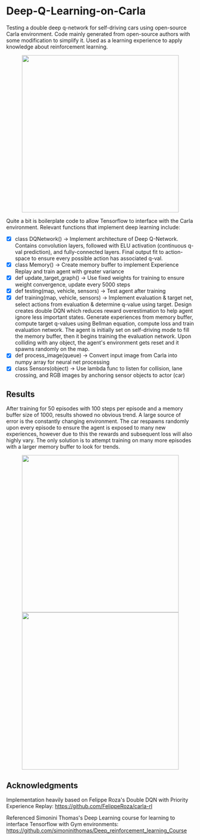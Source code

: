 # Deep-Q-Learning-on-Carla
Testing a double deep q-network for self-driving cars using open-source Carla environment. Code mainly generated from open-source authors with some modification to simplify it. Used as a learning experience to apply knowledge about reinforcement learning. 

<p align="center">
  <img src="https://github.com/Ashwins9001/Deep-Q-Learning-on-Carla/blob/master/Pictures/Render.JPG" width="420"/> 

</p>

Quite a bit is boilerplate code to allow Tensorflow to interface with the Carla environment. Relevant functions that implement deep learning include:

- [x] class DQNetwork() -> Implement architecture of Deep Q-Network. Contains convolution layers, followed with ELU activation (continuous q-val prediction), and fully-connected layers. Final output fit to action-space to ensure every possible action has associated q-val. 
- [x] class Memory() -> Create memory buffer to implement Experience Replay and train agent with greater variance
- [x] def update_target_graph() -> Use fixed weights for training to ensure weight convergence, update every 5000 steps 
- [x] def testing(map, vehicle, sensors) -> Test agent after training 
- [x] def training(map, vehicle, sensors) -> Implement evaluation & target net, select actions from evaluation & determine q-value using target. Design creates double DQN which reduces reward overestimation to help agent ignore less important states. Generate experiences from memory buffer, compute target q-values using Bellman equation, compute loss and train evaluation network. The agent is initially set on self-driving mode to fill the memory buffer, then it begins training the evaluation network. Upon colliding with any object, the agent's environment gets reset and it spawns randomly on the map. 
- [x] def process_image(queue) -> Convert input image from Carla into numpy array for neural net processing   
- [x] class Sensors(object) -> Use lambda func to listen for collision, lane crossing, and RGB images by anchoring sensor objects to actor (car)

## Results
After training for 50 episodes with 100 steps per episode and a memory buffer size of 1000, results showed no obvious trend. A large source of error is the constantly changing environment. The car respawns randomly upon every episode to ensure the agent is exposed to many new experiences, however due to this the rewards and subsequent loss will also highly vary. The only solution is to attempt training on many more episodes with a larger memory buffer to look for trends. 

<p align="center">
  <img src="https://github.com/Ashwins9001/Deep-Q-Learning-on-Carla/blob/master/Pictures/Training_Loss.png" width="420"/> 
  <img src="https://github.com/Ashwins9001/Deep-Q-Learning-on-Carla/blob/master/Pictures/Training_Reward.png" width="420"/>
</p>

## Acknowledgments
Implementation heavily based on Felippe Roza's Double DQN with Priority Experience Replay: https://github.com/FelippeRoza/carla-rl

Referenced Simonini Thomas's Deep Learning course for learning to interface Tensorflow with Gym environments: https://github.com/simoninithomas/Deep_reinforcement_learning_Course
